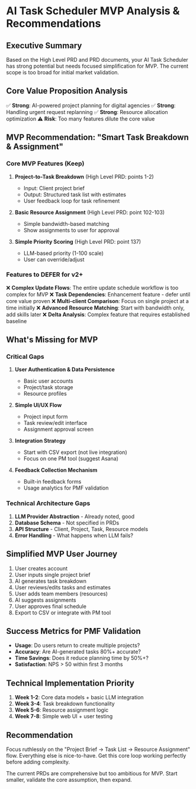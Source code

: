 # AI Task Scheduler MVP Analysis & Recommendations

## Executive Summary
Based on the High Level PRD and PRD documents, your AI Task Scheduler has strong potential but needs focused simplification for MVP. The current scope is too broad for initial market validation.

## Core Value Proposition Analysis
✅ **Strong**: AI-powered project planning for digital agencies
✅ **Strong**: Handling urgent request replanning
✅ **Strong**: Resource allocation optimization
⚠️ **Risk**: Too many features dilute the core value

## MVP Recommendation: "Smart Task Breakdown & Assignment"

### Core MVP Features (Keep)
1. **Project-to-Task Breakdown** (High Level PRD: points 1-2)
   - Input: Client project brief
   - Output: Structured task list with estimates
   - User feedback loop for task refinement

2. **Basic Resource Assignment** (High Level PRD: point 102-103)
   - Simple bandwidth-based matching
   - Show assignments to user for approval

3. **Simple Priority Scoring** (High Level PRD: point 137)
   - LLM-based priority (1-100 scale)
   - User can override/adjust

### Features to DEFER for v2+
❌ **Complex Update Flows**: The entire update schedule workflow is too complex for MVP
❌ **Task Dependencies**: Enhancement feature - defer until core value proven
❌ **Multi-client Comparison**: Focus on single project at a time initially
❌ **Advanced Resource Matching**: Start with bandwidth only, add skills later
❌ **Delta Analysis**: Complex feature that requires established baseline

## What's Missing for MVP

### Critical Gaps
1. **User Authentication & Data Persistence**
   - Basic user accounts
   - Project/task storage
   - Resource profiles

2. **Simple UI/UX Flow**
   - Project input form
   - Task review/edit interface
   - Assignment approval screen

3. **Integration Strategy**
   - Start with CSV export (not live integration)
   - Focus on one PM tool (suggest Asana)

4. **Feedback Collection Mechanism**
   - Built-in feedback forms
   - Usage analytics for PMF validation

### Technical Architecture Gaps
1. **LLM Provider Abstraction** - Already noted, good
2. **Database Schema** - Not specified in PRDs
3. **API Structure** - Client, Project, Task, Resource models
4. **Error Handling** - What happens when LLM fails?

## Simplified MVP User Journey
1. User creates account
2. User inputs single project brief
3. AI generates task breakdown
4. User reviews/edits tasks and estimates
5. User adds team members (resources)
6. AI suggests assignments
7. User approves final schedule
8. Export to CSV or integrate with PM tool

## Success Metrics for PMF Validation
- **Usage**: Do users return to create multiple projects?
- **Accuracy**: Are AI-generated tasks 80%+ accurate?
- **Time Savings**: Does it reduce planning time by 50%+?
- **Satisfaction**: NPS > 50 within first 3 months

## Technical Implementation Priority
1. **Week 1-2**: Core data models + basic LLM integration
2. **Week 3-4**: Task breakdown functionality
3. **Week 5-6**: Resource assignment logic
4. **Week 7-8**: Simple web UI + user testing

## Recommendation
Focus ruthlessly on the "Project Brief → Task List → Resource Assignment" flow. Everything else is nice-to-have. Get this core loop working perfectly before adding complexity.

The current PRDs are comprehensive but too ambitious for MVP. Start smaller, validate the core assumption, then expand.